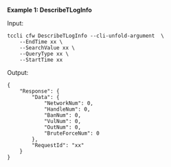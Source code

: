 **Example 1: DescribeTLogInfo**



Input: 

```
tccli cfw DescribeTLogInfo --cli-unfold-argument  \
    --EndTime xx \
    --SearchValue xx \
    --QueryType xx \
    --StartTime xx
```

Output: 
```
{
    "Response": {
        "Data": {
            "NetworkNum": 0,
            "HandleNum": 0,
            "BanNum": 0,
            "VulNum": 0,
            "OutNum": 0,
            "BruteForceNum": 0
        },
        "RequestId": "xx"
    }
}
```


